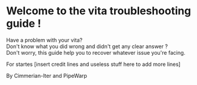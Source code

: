 # Welcome to the vita troubleshooting guide !

Have a problem with your vita?   
Don't know what you did wrong and didn't get any clear answer ?  
Don't worry, this guide help you to recover whatever issue you're facing.  
  
For startes \[insert credit lines and useless stuff here to add more lines\]  

By Cimmerian-Iter and PipeWarp
  


